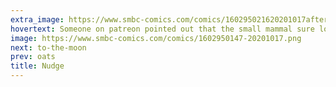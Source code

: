 ```yaml
---
extra_image: https://www.smbc-comics.com/comics/160295021620201017after.png
hovertext: Someone on patreon pointed out that the small mammal sure looks like the infamous hedgefox of comics past, which makes perfect sense in context.
image: https://www.smbc-comics.com/comics/1602950147-20201017.png
next: to-the-moon
prev: oats
title: Nudge
---
```

